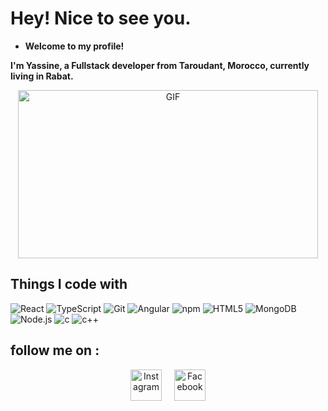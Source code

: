 # Hey! Nice to see you.

- **Welcome to my profile!**

**I'm Yassine, a Fullstack developer from Taroudant, Morocco, currently living in Rabat.**

<div align="center" style="display: flex; justify-content: center; gap: 10px; flex-wrap: wrap;">
    <img src="https://media.giphy.com/media/MDJ9IbxxvDUQM/giphy.gif" width="480" height="269" alt="GIF" class="gif-landscape">
</div>

## Things I code with

![React](https://img.shields.io/badge/-React-61DAFB?logo=react&logoColor=white)  ![TypeScript](https://img.shields.io/badge/-TypeScript-007ACC?logo=typescript&logoColor=white)  ![Git](https://img.shields.io/badge/-Git-F05032?logo=git&logoColor=white)  ![Angular](https://img.shields.io/badge/-Angular-E23237?logo=angular&logoColor=white)  ![npm](https://img.shields.io/badge/-npm-CB3837?logo=npm&logoColor=white)  ![HTML5](https://img.shields.io/badge/-HTML5-E34F26?logo=html5&logoColor=white)  ![MongoDB](https://img.shields.io/badge/-MongoDB-47A248?logo=mongodb&logoColor=white)  ![Node.js](https://img.shields.io/badge/-Node.js-8CC84B?logo=node.js&logoColor=white) ![c](https://img.shields.io/badge/-c-8CC84B?logo=c&logoColor=blue) ![c++](https://img.shields.io/badge/-c++-8CC84B?logo=c++&logoColor=purple)

## follow me on :

<div align="center" style="display: flex; justify-content: center; gap: 20px; margin-top: 10px;">
    <a href="https://www.instagram.com/yassine.ajagrou" target="_blank">
        <img src="https://upload.wikimedia.org/wikipedia/commons/a/a5/Instagram_icon.png" alt="Instagram" width="50" height="50">
    </a>
    <a href="https://www.facebook.com/yassine.ajagrou.0" target="_blank">
        <img src="https://upload.wikimedia.org/wikipedia/commons/thumb/b/b8/2021_Facebook_icon.svg/512px-2021_Facebook_icon.svg.png?20220821121039" alt="Facebook" width="50" height="50">
    </a>
</div>


